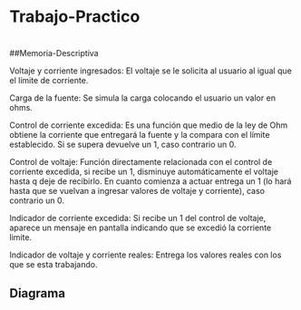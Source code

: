 # Trabajo-Practico
#
#
##Memoria-Descriptiva

Voltaje y corriente ingresados: El voltaje se le solicita al usuario al igual que el límite de corriente. 

Carga de la fuente: Se simula la carga colocando el usuario un valor en ohms.

Control de corriente excedida: Es una función que medio de la ley de Ohm obtiene la corriente que entregará la fuente y la compara con el límite establecido. Si se supera devuelve un 1, caso contrario un 0.

Control de voltaje: Función directamente relacionada con el control de corriente excedida, si recibe un 1, disminuye automáticamente el voltaje hasta q deje de recibirlo. En cuanto comienza a actuar entrega un 1 (lo hará hasta que se vuelvan a ingresar valores de voltaje y corriente), caso contrario un 0.

Indicador de corriente excedida: Si recibe un 1 del control de voltaje, aparece un mensaje en pantalla indicando que se excedió la corriente limite.

Indicador de voltaje y corriente reales: Entrega los valores reales con los que se esta trabajando.

## Diagrama
